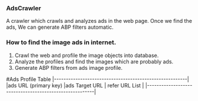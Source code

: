 ### AdsCrawler
A crawler which crawls and analyzes ads in the web page. Once we find the ads,
We can generate ABP filters automatic.

### How to find the image ads in internet.
1. Crawl the web and profile the image objects into database.
2. Analyze the profiles and find the images which are probably ads.
3. Generate ABP filters  from ads image profile.

#Ads Profile Table
|--------------------------------------------------------|
|ads URL (primary key) |ads Target URL  | refer URL List |
|--------------------------------------------------------|
